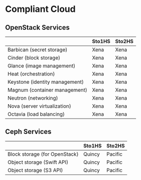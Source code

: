 # Compliant Cloud

## OpenStack Services

|                                | Sto1HS    | Sto2HS |
| ------------------------------ | --------- | ------ |
| Barbican (secret storage)      | Xena      | Xena   |
| Cinder (block storage)         | Xena      | Xena   |
| Glance (image management)      | Xena      | Xena   |
| Heat (orchestration)           | Xena      | Xena   |
| Keystone (identity management) | Xena      | Xena   |
| Magnum (container management)  | Xena      | Xena   |
| Neutron (networking)           | Xena      | Xena   |
| Nova (server virtualization)   | Xena      | Xena   |
| Octavia (load balancing)       | Xena      | Xena   |


## Ceph Services

|                               | Sto1HS | Sto2HS  |
| --------------------------    | ------ | ------  |
| Block storage (for OpenStack) | Quincy | Pacific |
| Object storage (Swift API)    | Quincy | Pacific |
| Object storage (S3 API)       | Quincy | Pacific |

